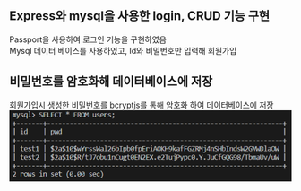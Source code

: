 ## Express와 mysql을 사용한 login, CRUD 기능 구현

Passport을 사용하여 로그인 기능을 구현하였음<br>
Mysql 데이터 베이스를 사용하였고, Id와 비밀번호만 입력해 회원가입

## 비밀번호를 암호화해 데이터베이스에 저장

회원가입시 생성한 비밀번호를 bcryptjs를 통해 암호화 하여 데이터베이스에 저장<br>
<img src="/pictures/bcrypt.PNG">
